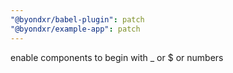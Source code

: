 ```yaml
---
"@byondxr/babel-plugin": patch
"@byondxr/example-app": patch
---
```


enable components to begin with \_ or $ or numbers
